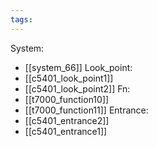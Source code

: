 ```yaml
---
tags:
---
```

System:
- [[system_66]]
Look_point:
- [[c5401_look_point1]]
- [[c5401_look_point2]]
Fn:
- [[t7000_function10]]
- [[t7000_function11]]
Entrance:
- [[c5401_entrance2]]
- [[c5401_entrance1]]
